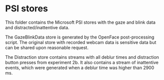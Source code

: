 # PSI stores

This folder contains the Microsoft PSI stores with the gaze and blink data and distracted/inattentive data.

The GazeBlinkData store is generated by the OpenFace post-processing script. The original store with recorded webcam data is sensitive data but can be shared upon reasonable request.

The Distraction store contains streams with all deblur times and distraction button presses from experiment 2b. It also contains a stream of inattentive events, which were generated when a deblur time was higher than 2900 ms.
